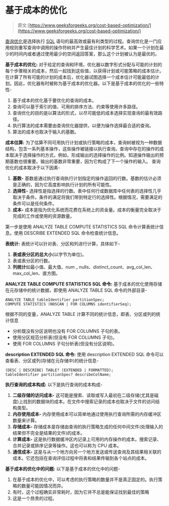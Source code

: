 # 基于成本的优化

> 原文:[https://www.geeksforgeeks.org/cost-based-optimization/](https://www.geeksforgeeks.org/cost-based-optimization/)

[查询优化](https://www.geeksforgeeks.org/query-optimization-in-relational-algebra/)是选择执行 [SQL](https://www.geeksforgeeks.org/sql-tutorial/) 语句的最高效或最有利类型的过程。查询优化是一门应用规则重写查询中调用的操作符树并产生最佳计划的科学艺术。如果一个计划在最少的时间内或者通过使用最少的空间返回答案，那么这个计划被认为是最优的。

**基于成本的优化:**
对于给定的查询和环境，优化器以数字形式分配与可能的计划的每个步骤相关的成本，然后一起找到这些值，以获得计划或可能策略的成本估计。在计算了所有可能的计划的成本后，优化器试图选择一个成本估计可能最低的计划。因此，优化器有时被称为基于成本的优化器。以下是基于成本的优化的一些特性-

1.  基于成本的优化基于要优化的查询的成本。
2.  查询可以基于索引的值、可用的排序方法、约束等使用许多路径。
3.  查询优化的目的是以算法的形式，以尽可能低的成本选择实现查询的最有效路径。
4.  执行算法的成本需要由查询优化器提供，以便为操作选择最合适的查询。
5.  算法的成本也取决于输入的基数。

**成本估算:**
为了估算不同可用执行计划或执行策略的成本，查询树被视为一种数据结构，包含一系列基本操作，这些操作被链接以执行查询。查询中存在的操作的成本取决于选择操作的方式，例如，形成输出的选择操作的比例。知道操作输出的预期基数也很重要。输出的基数非常重要，因为它构成了下一个操作的输入。
查询优化的成本取决于以下因素-

1.  **基数-**
    基数是通过执行查询执行计划指定的操作返回的行数。基数的估计必须是正确的，因为它高度影响执行计划的所有可能性。
2.  **选择性-**
    选择性是指选择的行数。表中任何行或数据库中任何表的选择性几乎取决于条件。条件的满足将我们带到特定行的选择性。根据情况，需要满足的条件可以是任何条件。
3.  **成本-**
    成本是指为优化系统而花费在系统上的资金量。成本的衡量完全取决于完成的工作或使用的资源数量。

第一步是使用 ANALYZE TABLE COMPUTE STATISTICS SQL 命令计算表统计信息。使用 DESCRIBE EXTENDED SQL 命令检查统计信息。

**表统计:**
表统计可以针对表、分区和列进行计算，具体如下-

1.  **表或表分区的总大小**(以字节为单位)。
2.  表或表分区的行数。
3.  **列统计**如最小值、最大值、num _ nulls、distinct_count、avg_col_len、max_col_len、直方图。

**ANALYZE TABLE COMPUTE STATISTICS SQL 命令:**
基于成本的优化使用存储在元存储中的统计数据，即使用 ANALYZE TABLE SQL 命令的外部目录-

```
ANALYZE TABLE tableIdentifier partitionSpec;
COMPUTE STATISTICS (NOSCAN | FOR COLUMNS identifierSeq);
```

根据不同的变量，ANALYZE TABLE 计算不同的统计信息，即表、分区或列的统计信息

*   分析既没有分区说明也没有 FOR COLUMNS 子句的表。
*   使用分区规范分析表(但没有 FOR COLUMNS 子句)。
*   使用 FOR COLUMNS 子句分析表(但没有分区说明)。

**description EXTENDED SQL 命令:**
使用 description EXTENDED SQL 命令可以查看表、分区或列(存储在元存储中)的统计信息-

```
(DESC | DESCRIBE) TABLE? (EXTENDED | FORMATTED);
tableIdentifier partitionSpec? describeColName;
```

**执行查询的成本构成:**
以下是执行查询的成本构成-

1.  **二级存储的访问成本-**
    这可能是搜索、读取或写入最初在二级存储(尤其是磁盘)上找到的数据块的成本。在文件中搜索记录的成本也取决于文件的访问结构类型。
2.  **内存使用成本-**
    内存使用成本可以简单地通过使用执行查询所需的内存缓冲区数量来计算。
3.  **存储成本-**
    存储成本是存储由查询的执行策略生成的任何中间文件(处理输入的结果但不完全是结果的文件)的成本。
4.  **计算成本-**
    这是执行数据缓冲区内记录上可用的内存操作的成本。搜索记录、合并记录或排序记录等操作。这也可以称为 CPU 成本。
5.  **通信成本-**
    这是与从一个地方向另一个地方发送或传送查询及其结果相关联的成本。它还包括在查询评估过程中将表和结果传输到各个站点的成本。

**基于成本的优化中的问题:**
以下是基于成本的优化中的问题-

1.  在基于成本的优化中，可以考虑的执行策略的数量并不是真正固定的。执行策略的数量可能因情况而异。
2.  有时，这个过程确实非常耗时，因为它并不总是能保证找到最佳的策略
3.  这是一个昂贵的过程。